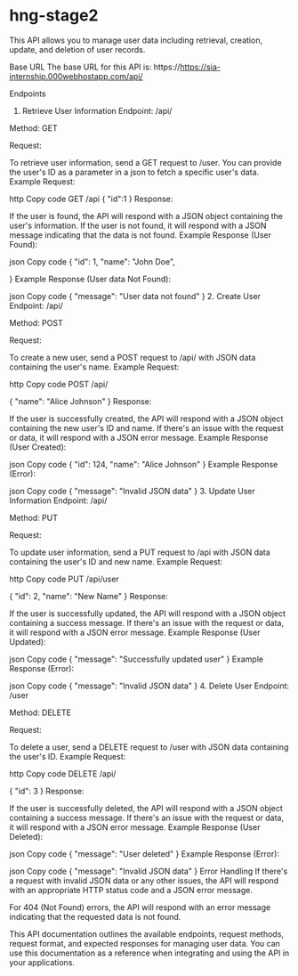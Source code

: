 # hng-stage2


This API allows you to manage user data including retrieval, creation, update, and deletion of user records.

Base URL
The base URL for this API is: https://https://sia-internship.000webhostapp.com/api/

Endpoints
1. Retrieve User Information
Endpoint: /api/

Method: GET

Request:

To retrieve user information, send a GET request to /user.
You can provide the user's ID as a parameter in a json to fetch a specific user's data.
Example Request:

http
Copy code
GET /api
{
"id":1
}
Response:

If the user is found, the API will respond with a JSON object containing the user's information.
If the user is not found, it will respond with a JSON message indicating that the data is not found.
Example Response (User Found):

json
Copy code
{
    "id": 1,
    "name": "John Doe",
    
}
Example Response (User data Not Found):

json
Copy code
{
    "message": "User data not found"
}
2. Create User
Endpoint: /api/

Method: POST

Request:

To create a new user, send a POST request to /api/ with JSON data containing the user's name.
Example Request:

http
Copy code
POST /api/

{
    "name": "Alice Johnson"
}
Response:

If the user is successfully created, the API will respond with a JSON object containing the new user's ID and name.
If there's an issue with the request or data, it will respond with a JSON error message.
Example Response (User Created):

json
Copy code
{
    "id": 124,
    "name": "Alice Johnson"
}
Example Response (Error):

json
Copy code
{
    "message": "Invalid JSON data"
}
3. Update User Information
Endpoint: /api/

Method: PUT

Request:

To update user information, send a PUT request to /api with JSON data containing the user's ID and new name.
Example Request:

http
Copy code
PUT /api/user

{
    "id": 2,
    "name": "New Name"
}
Response:

If the user is successfully updated, the API will respond with a JSON object containing a success message.
If there's an issue with the request or data, it will respond with a JSON error message.
Example Response (User Updated):

json
Copy code
{
    "message": "Successfully updated user"
}
Example Response (Error):

json
Copy code
{
    "message": "Invalid JSON data"
}
4. Delete User
Endpoint: /user

Method: DELETE

Request:

To delete a user, send a DELETE request to /user with JSON data containing the user's ID.
Example Request:

http
Copy code
DELETE /api/

{
    "id": 3
}
Response:

If the user is successfully deleted, the API will respond with a JSON object containing a success message.
If there's an issue with the request or data, it will respond with a JSON error message.
Example Response (User Deleted):

json
Copy code
{
    "message": "User deleted"
}
Example Response (Error):

json
Copy code
{
    "message": "Invalid JSON data"
}
Error Handling
If there's a request with invalid JSON data or any other issues, the API will respond with an appropriate HTTP status code and a JSON error message.

For 404 (Not Found) errors, the API will respond with an error message indicating that the requested data is not found.

This API documentation outlines the available endpoints, request methods, request format, and expected responses for managing user data. You can use this documentation as a reference when integrating and using the API in your applications.
